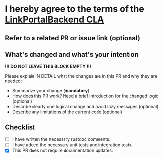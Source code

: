 # I hereby agree to the terms of the [LinkPortalBackend CLA](https://github.com/wl4g-blockchain/linkportalbackend/.github/blob/master/CLA.md)

## Refer to a related PR or issue link (optional)

## What's changed and what's your intention

__!!! DO NOT LEAVE THIS BLOCK EMPTY !!!__

Please explain IN DETAIL what the changes are in this PR and why they are needed:

- Summarize your change (__mandatory__)
- How does this PR work? Need a brief introduction for the changed logic (optional)
- Describe clearly one logical change and avoid lazy messages (optional)
- Describe any limitations of the current code (optional)

## Checklist

- [ ]  I have written the necessary rustdoc comments.
- [ ]  I have added the necessary unit tests and integration tests.
- [x]  This PR does not require documentation updates.
